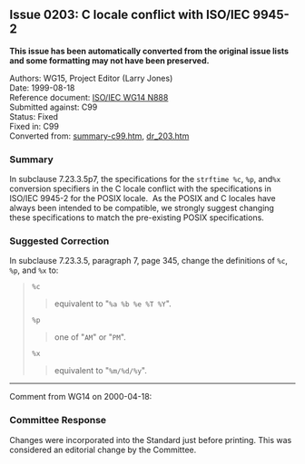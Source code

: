 ## Issue 0203: C locale conflict with ISO/IEC 9945-2

**This issue has been automatically converted from the original issue lists and some formatting may not have been preserved.**

Authors: WG15, Project Editor (Larry Jones)  
Date: 1999-08-18  
Reference document: [ISO/IEC WG14 N888](https://www.open-std.org/jtc1/sc22/wg14/www/docs/n888.htm)  
Submitted against: C99  
Status: Fixed  
Fixed in: C99  
Converted from: [summary-c99.htm](https://www.open-std.org/jtc1/sc22/wg14/www/docs/summary-c99.htm), [dr_203.htm](https://www.open-std.org/jtc1/sc22/wg14/www/docs/dr_203.htm)

### Summary

In subclause 7.23.3.5p7, the specifications for the `strftime %c`, `%p`, and`%x`
conversion specifiers in the C locale conflict with the specifications in
ISO/IEC 9945-2 for the POSIX locale.  As the POSIX and C locales have always
been intended to be compatible, we strongly suggest changing these
specifications to match the pre-existing POSIX specifications.

### Suggested Correction

In subclause 7.23.3.5, paragraph 7, page 345, change the definitions of `%c`,
`%p`, and `%x` to:

> `%c`
>
> > equivalent to "`%a %b %e %T %Y`".
>
> `%p`
>
> > one of "`AM`" or "`PM`".
>
> `%x`
>
> > equivalent to "`%m/%d/%y`".

---

Comment from WG14 on 2000-04-18:

### Committee Response

Changes were incorporated into the Standard just before printing. This was
considered an editorial change by the Committee.
